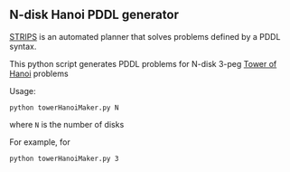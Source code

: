 N-disk Hanoi PDDL generator
---

[STRIPS](http://en.wikipedia.org/wiki/STRIPS) is an automated planner that solves problems defined by a PDDL syntax.

This python script generates PDDL problems for N-disk 3-peg [Tower of Hanoi](http://en.wikipedia.org/wiki/Tower_of_hanoi) problems


Usage:

    python towerHanoiMaker.py N

where `N` is the number of disks

For example, for 

    python towerHanoiMaker.py 3